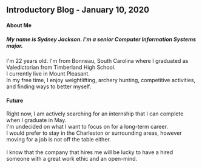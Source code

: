 ## Introductory Blog - January 10, 2020
#### About Me
##### My name is **Sydney Jackson**. I'm a senior Computer Information Systems major.
I'm 22 years old. I'm from Bonneau, South Carolina where I graduated as Valedictorian from Timberland High School. <br />
I currently live in Mount Pleasant. <br />
In my free time, I enjoy weightlifting, archery hunting, competitive activities, and finding ways to better myself.
#### Future
Right now, I am actively searching for an internship that I can complete when I graduate in May. <br />
I'm undecided on what I want to focus on for a long-term career. <br />
I would prefer to stay in the Charleston or surrounding areas, however moving for a job is not off the table either. <br /> <br />
I know that the company that hires me will be lucky to have a hired someone with a great work ethic and an open-mind. 

